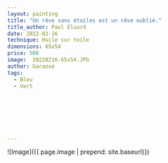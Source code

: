 ```yaml
---
layout: painting
title: "Un rêve sans étoiles est un rêve oublié."                     
title_author: Paul Eluard                                             
date: 2022-02-16
technique: Huile sur toile 
dimensions: 65x54
price: 500
image:  20220216-65x54.JPG
author: Garanse
tags:
  - Bleu
  - Vert
  
  
  
  
  
  
  
---
```

![Image]({{ page.image | prepend: site.baseurl}})

